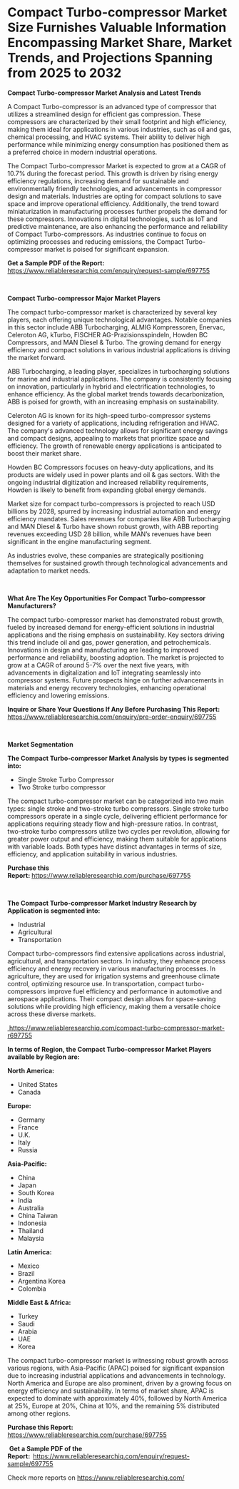 <p><h1>Compact Turbo-compressor Market Size Furnishes Valuable Information Encompassing Market Share, Market Trends, and Projections Spanning from 2025 to 2032</h1></p><p><strong>Compact Turbo-compressor Market Analysis and Latest Trends</strong></p>
<p><p>A Compact Turbo-compressor is an advanced type of compressor that utilizes a streamlined design for efficient gas compression. These compressors are characterized by their small footprint and high efficiency, making them ideal for applications in various industries, such as oil and gas, chemical processing, and HVAC systems. Their ability to deliver high performance while minimizing energy consumption has positioned them as a preferred choice in modern industrial operations.</p><p>The Compact Turbo-compressor Market is expected to grow at a CAGR of 10.7% during the forecast period. This growth is driven by rising energy efficiency regulations, increasing demand for sustainable and environmentally friendly technologies, and advancements in compressor design and materials. Industries are opting for compact solutions to save space and improve operational efficiency. Additionally, the trend toward miniaturization in manufacturing processes further propels the demand for these compressors. Innovations in digital technologies, such as IoT and predictive maintenance, are also enhancing the performance and reliability of Compact Turbo-compressors. As industries continue to focus on optimizing processes and reducing emissions, the Compact Turbo-compressor market is poised for significant expansion.</p></p>
<p><strong>Get a Sample PDF of the Report:&nbsp;</strong> <a href="https://www.reliableresearchiq.com/enquiry/request-sample/697755?utm_campaign=3318&utm_medium=2&utm_source=Github&utm_content=ia&utm_term=23032025&utm_id=compact-turbo-compressor">https://www.reliableresearchiq.com/enquiry/request-sample/697755</a></p>
<p>&nbsp;</p>
<p><strong>Compact Turbo-compressor Major Market Players</strong></p>
<p><p>The compact turbo-compressor market is characterized by several key players, each offering unique technological advantages. Notable companies in this sector include ABB Turbocharging, ALMIG Kompressoren, Enervac, Celeroton AG, kTurbo, FISCHER AG-Prazisionsspindeln, Howden BC Compressors, and MAN Diesel & Turbo. The growing demand for energy efficiency and compact solutions in various industrial applications is driving the market forward.</p><p>ABB Turbocharging, a leading player, specializes in turbocharging solutions for marine and industrial applications. The company is consistently focusing on innovation, particularly in hybrid and electrification technologies, to enhance efficiency. As the global market trends towards decarbonization, ABB is poised for growth, with an increasing emphasis on sustainability.</p><p>Celeroton AG is known for its high-speed turbo-compressor systems designed for a variety of applications, including refrigeration and HVAC. The company's advanced technology allows for significant energy savings and compact designs, appealing to markets that prioritize space and efficiency. The growth of renewable energy applications is anticipated to boost their market share.</p><p>Howden BC Compressors focuses on heavy-duty applications, and its products are widely used in power plants and oil & gas sectors. With the ongoing industrial digitization and increased reliability requirements, Howden is likely to benefit from expanding global energy demands.</p><p>Market size for compact turbo-compressors is projected to reach USD billions by 2028, spurred by increasing industrial automation and energy efficiency mandates. Sales revenues for companies like ABB Turbocharging and MAN Diesel & Turbo have shown robust growth, with ABB reporting revenues exceeding USD 28 billion, while MAN’s revenues have been significant in the engine manufacturing segment.</p><p>As industries evolve, these companies are strategically positioning themselves for sustained growth through technological advancements and adaptation to market needs.</p></p>
<p>&nbsp;</p>
<p><strong>What Are The Key Opportunities For Compact Turbo-compressor Manufacturers?</strong></p>
<p><p>The compact turbo-compressor market has demonstrated robust growth, fueled by increased demand for energy-efficient solutions in industrial applications and the rising emphasis on sustainability. Key sectors driving this trend include oil and gas, power generation, and petrochemicals. Innovations in design and manufacturing are leading to improved performance and reliability, boosting adoption. The market is projected to grow at a CAGR of around 5-7% over the next five years, with advancements in digitalization and IoT integrating seamlessly into compressor systems. Future prospects hinge on further advancements in materials and energy recovery technologies, enhancing operational efficiency and lowering emissions.</p></p>
<p><strong>Inquire or Share Your Questions If Any Before Purchasing This Report:</strong> <a href="https://www.reliableresearchiq.com/enquiry/pre-order-enquiry/697755?utm_campaign=3318&utm_medium=2&utm_source=Github&utm_content=ia&utm_term=23032025&utm_id=compact-turbo-compressor">https://www.reliableresearchiq.com/enquiry/pre-order-enquiry/697755</a></p>
<p>&nbsp;</p>
<p><strong>Market Segmentation</strong></p>
<p><strong>The Compact Turbo-compressor Market Analysis by types is segmented into:</strong></p>
<p><ul><li>Single Stroke Turbo Compressor</li><li>Two Stroke turbo compressor</li></ul></p>
<p><p>The compact turbo-compressor market can be categorized into two main types: single stroke and two-stroke turbo compressors. Single stroke turbo compressors operate in a single cycle, delivering efficient performance for applications requiring steady flow and high-pressure ratios. In contrast, two-stroke turbo compressors utilize two cycles per revolution, allowing for greater power output and efficiency, making them suitable for applications with variable loads. Both types have distinct advantages in terms of size, efficiency, and application suitability in various industries.</p></p>
<p><strong>Purchase this Report:&nbsp;</strong><a href="https://www.reliableresearchiq.com/purchase/697755?utm_campaign=3318&utm_medium=2&utm_source=Github&utm_content=ia&utm_term=23032025&utm_id=compact-turbo-compressor">https://www.reliableresearchiq.com/purchase/697755</a></p>
<p>&nbsp;</p>
<p><strong>The Compact Turbo-compressor Market Industry Research by Application is segmented into:</strong></p>
<p><ul><li>Industrial</li><li>Agricultural</li><li>Transportation</li></ul></p>
<p><p>Compact turbo-compressors find extensive applications across industrial, agricultural, and transportation sectors. In industry, they enhance process efficiency and energy recovery in various manufacturing processes. In agriculture, they are used for irrigation systems and greenhouse climate control, optimizing resource use. In transportation, compact turbo-compressors improve fuel efficiency and performance in automotive and aerospace applications. Their compact design allows for space-saving solutions while providing high efficiency, making them a versatile choice across these diverse markets.</p></p>
<p><a href="https://www.reliableresearchiq.com/compact-turbo-compressor-market-r697755?utm_campaign=3318&utm_medium=2&utm_source=Github&utm_content=ia&utm_term=23032025&utm_id=compact-turbo-compressor">&nbsp;https://www.reliableresearchiq.com/compact-turbo-compressor-market-r697755</a></p>
<p><strong>In terms of Region, the Compact Turbo-compressor Market Players available by Region are:</strong></p>
<p>
    <p> <strong> North America: </strong>
        <ul>
            <li>United States</li>
            <li>Canada</li>
        </ul>
        </p> 
    <p> <strong> Europe: </strong>
        <ul>
            <li>Germany</li>
            <li>France</li>
            <li>U.K.</li>
            <li>Italy</li>
            <li>Russia</li>
        </ul>
        </p> 
    <p> <strong> Asia-Pacific: </strong>
        <ul>
            <li>China</li>
            <li>Japan</li>
            <li>South Korea</li>
            <li>India</li>
            <li>Australia</li>
            <li>China Taiwan</li>
            <li>Indonesia</li>
            <li>Thailand</li>
            <li>Malaysia</li>
        </ul>
        </p> 
    <p> <strong> Latin America: </strong>
        <ul>
            <li>Mexico</li>
            <li>Brazil</li>
            <li>Argentina Korea</li>
            <li>Colombia</li>
        </ul>
        </p> 
    <p> <strong> Middle East & Africa: </strong>
        <ul>
            <li>Turkey</li>
            <li>Saudi</li>
            <li>Arabia</li>
            <li>UAE</li>
            <li>Korea</li>
        </ul>
    </p>
    </p>
<p><p>The compact turbo-compressor market is witnessing robust growth across various regions, with Asia-Pacific (APAC) poised for significant expansion due to increasing industrial applications and advancements in technology. North America and Europe are also prominent, driven by a growing focus on energy efficiency and sustainability. In terms of market share, APAC is expected to dominate with approximately 40%, followed by North America at 25%, Europe at 20%, China at 10%, and the remaining 5% distributed among other regions.</p></p>
<p><strong>Purchase this Report: </strong><a href="https://www.reliableresearchiq.com/purchase/697755?utm_campaign=3318&utm_medium=2&utm_source=Github&utm_content=ia&utm_term=23032025&utm_id=compact-turbo-compressor">https://www.reliableresearchiq.com/purchase/697755</a></p>
<p>&nbsp;<strong>Get a Sample PDF of the Report:&nbsp;&nbsp;</strong><a href="https://www.reliableresearchiq.com/enquiry/request-sample/697755?utm_campaign=3318&utm_medium=2&utm_source=Github&utm_content=ia&utm_term=23032025&utm_id=compact-turbo-compressor">https://www.reliableresearchiq.com/enquiry/request-sample/697755</a></p>
<p><strong></strong></p>
<p>Check more reports on <a href="https://www.reliableresearchiq.com/?utm_campaign=3318&utm_medium=2&utm_source=Github&utm_content=ia&utm_term=23032025&utm_id=compact-turbo-compressor">https://www.reliableresearchiq.com/</a></p>